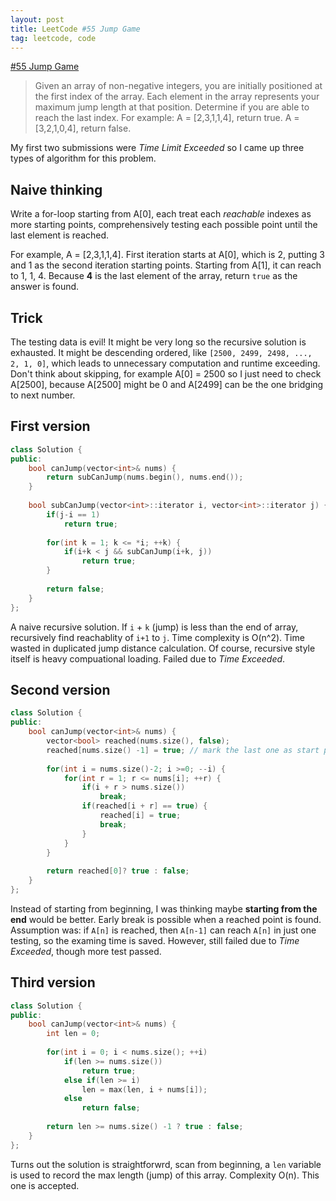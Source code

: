 ```yaml
---
layout: post
title: LeetCode #55 Jump Game
tag: leetcode, code
---
```


[#55 Jump Game](https://leetcode.com/problems/jump-game/)

> Given an array of non-negative integers, you are initially positioned at the first index of the array.
  Each element in the array represents your maximum jump length at that position.
  Determine if you are able to reach the last index.
  For example:
  A = [2,3,1,1,4], return true.
  A = [3,2,1,0,4], return false.
  
My first two submissions were *Time Limit Exceeded* so I came up three types of algorithm for this problem.

## Naive thinking
Write a for-loop starting from A[0], each treat each *reachable* indexes as more starting points, comprehensively testing each possible point until the last element is reached.

For example, A = [2,3,1,1,4]. First iteration starts at A[0], which is 2, putting  3 and 1 as the second iteration starting points. Starting from A[1], it can reach to 1, 1, 4. Because **4** is the last element of the array, return `true` as the answer is found.

## Trick
The testing data is evil! It might be very long so the recursive solution is exhausted. It might be descending ordered, like `[2500, 2499, 2498, ..., 2, 1, 0]`, which leads to unnecessary computation and runtime exceeding. Don't think about skipping, for example A[0] = 2500 so I just need to check A[2500], because A[2500] might be 0 and A[2499] can be the one bridging to next number.

## First version

```c++
class Solution {
public:
    bool canJump(vector<int>& nums) {
        return subCanJump(nums.begin(), nums.end());
    }
        
    bool subCanJump(vector<int>::iterator i, vector<int>::iterator j) {
        if(j-i == 1)
            return true;
        
        for(int k = 1; k <= *i; ++k) {
            if(i+k < j && subCanJump(i+k, j))
                return true;
        }
        
        return false;
    }
};
```
A naive recursive solution. If `i` + `k` (jump) is less than the end of array, recursively find reachablity of `i+1` to `j`. Time complexity is O(n^2). Time wasted in duplicated jump distance calculation. Of course, recursive style itself is heavy compuational loading. Failed due to *Time Exceeded*.

## Second version

```c++
class Solution {
public:
    bool canJump(vector<int>& nums) {
        vector<bool> reached(nums.size(), false);
        reached[nums.size() -1] = true; // mark the last one as start point
        
        for(int i = nums.size()-2; i >=0; --i) {
            for(int r = 1; r <= nums[i]; ++r) {
                if(i + r > nums.size())
                    break;
                if(reached[i + r] == true) {
                    reached[i] = true;
                    break;
                }
            }
        }
        
        return reached[0]? true : false;
    }
};
```
Instead of starting from beginning, I was thinking maybe **starting from the end** would be better. Early break is possible when a reached point is found. Assumption was: if `A[n]` is reached, then `A[n-1]` can reach `A[n]` in just one testing, so the examing time is saved. However, still failed due to *Time Exceeded*, though more test passed.

## Third version

```c++
class Solution {
public:
    bool canJump(vector<int>& nums) {
        int len = 0;
        
        for(int i = 0; i < nums.size(); ++i)
            if(len >= nums.size())
                return true;
            else if(len >= i)
                len = max(len, i + nums[i]);
            else
                return false;
            
        return len >= nums.size() -1 ? true : false;
    }
};
```
Turns out the solution is straightforwrd, scan from beginning, a `len` variable is used to record the max length (jump) of this array. Complexity O(n). This one is accepted.
